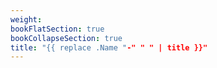 ```yaml
---
weight: 
bookFlatSection: true
bookCollapseSection: true
title: "{{ replace .Name "-" " " | title }}"
---
```

